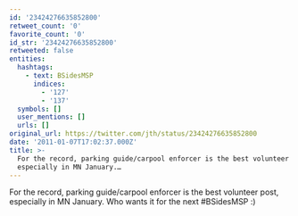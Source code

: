 ```yaml
---
id: '23424276635852800'
retweet_count: '0'
favorite_count: '0'
id_str: '23424276635852800'
retweeted: false
entities:
  hashtags:
    - text: BSidesMSP
      indices:
        - '127'
        - '137'
  symbols: []
  user_mentions: []
  urls: []
original_url: https://twitter.com/jth/status/23424276635852800
date: '2011-01-07T17:02:37.000Z'
title: >-
  For the record, parking guide/carpool enforcer is the best volunteer post,
  especially in MN January.…
---
```


For the record, parking guide/carpool enforcer is the best volunteer post, especially in MN January. Who wants it for the next #BSidesMSP :)